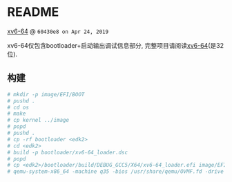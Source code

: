 # README
[xv6-64](https://github.com/naoki9911/xv6-64) @ `60430e8 on Apr 24, 2019`

xv6-64仅包含bootloader+启动输出调试信息部分, 完整项目请阅读[xv6-64](https://github.com/naoki9911/xv6_uefi)(是32位).

## 构建
```bash
# mkdir -p image/EFI/BOOT
# pushd .
# cd os
# make
# cp kernel ../image
# popd
# pushd .
# cp -rf bootloader <edk2>
# cd <edk2>
# build -p bootloader/xv6-64_loader.dsc
# popd
# cp <edk2>/bootloader/build/DEBUG_GCC5/X64/xv6-64_loader.efi image/EFI/BOOT/bootx64.efi
# qemu-system-x86_64 -machine q35 -bios /usr/share/qemu/OVMF.fd -drive format=raw,file=fat:rw:image -net none
```